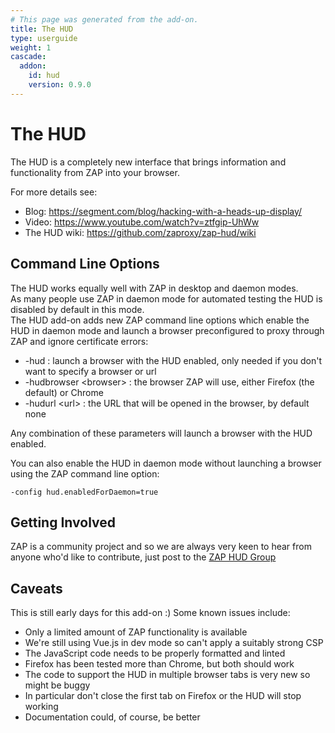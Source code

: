 ```yaml
---
# This page was generated from the add-on.
title: The HUD
type: userguide
weight: 1
cascade:
  addon:
    id: hud
    version: 0.9.0
---
```


# The HUD

The HUD is a completely new interface that brings information and functionality from ZAP into your browser.

For more details see:

* Blog: <https://segment.com/blog/hacking-with-a-heads-up-display/>
* Video: <https://www.youtube.com/watch?v=ztfgip-UhWw>
* The HUD wiki: <https://github.com/zaproxy/zap-hud/wiki>

## Command Line Options

The HUD works equally well with ZAP in desktop and daemon modes.  
As many people use ZAP in daemon mode for automated testing the HUD is disabled by default in this mode.  
The HUD add-on adds new ZAP command line options which enable the HUD in daemon mode and launch a browser preconfigured to proxy through ZAP and ignore certificate errors:

* -hud : launch a browser with the HUD enabled, only needed if you don't want to specify a browser or url
* -hudbrowser \<browser\> : the browser ZAP will use, either Firefox (the default) or Chrome
* -hudurl \<url\> : the URL that will be opened in the browser, by default none

Any combination of these parameters will launch a browser with the HUD enabled.  

You can also enable the HUD in daemon mode without launching a browser using the ZAP command line option:

```
-config hud.enabledForDaemon=true
```

## Getting Involved

ZAP is a community project and so we are always very keen to hear from anyone who'd like to contribute, just post to the [ZAP HUD Group](https://groups.google.com/group/zaproxy-hud)

## Caveats

This is still early days for this add-on :) Some known issues include:

* Only a limited amount of ZAP functionality is available
* We're still using Vue.js in dev mode so can't apply a suitably strong CSP
* The JavaScript code needs to be properly formatted and linted
* Firefox has been tested more than Chrome, but both should work
* The code to support the HUD in multiple browser tabs is very new so might be buggy
* In particular don't close the first tab on Firefox or the HUD will stop working
* Documentation could, of course, be better
